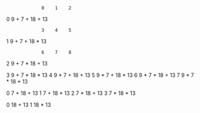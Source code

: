 


                 0    1    2
0              9 +  7 + 18 + 13

                 3    4    5
1              9 +  7 + 18 * 13

                 6    7    8
2              9 +  7 * 18 + 13


3              9 +  7 * 18 * 13
4              9 *  7 + 18 + 13
5              9 *  7 + 18 * 13
6              9 *  7 * 18 + 13
7              9 *  7 * 18 * 13




0              7 + 18 + 13
1              7 + 18 * 13
2              7 * 18 + 13
3              7 * 18 * 13



0              18 + 13
1              18 * 13
